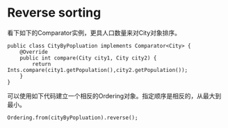 # Reverse sorting
看下如下的Comparator实例，更具人口数量来对City对象排序。

```
public class CityByPopluation implements Comparator<City> {
    @Override
    public int compare(City city1, City city2) {
        return Ints.compare(city1.getPopulation(),city2.getPopulation());
    }
}
```
可以使用如下代码建立一个相反的Ordering对象。指定顺序是相反的，从最大到最小。
```
Ordering.from(cityByPopluation).reverse();
```
